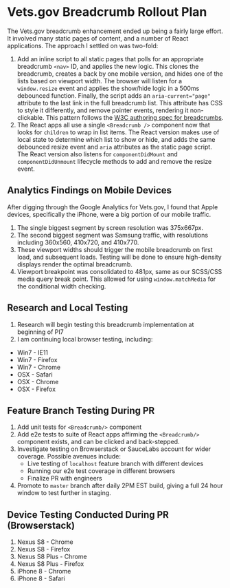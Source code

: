 # Vets.gov Breadcrumb Rollout Plan

The Vets.gov breadcrumb enhancement ended up being a fairly large effort. It involved many static pages of content, and a number of React applications. The approach I settled on was two-fold:

1. Add an inline script to all static pages that polls for an appropriate breadcrumb `<nav>` ID, and applies the new logic. This clones the breadcrumb, creates a back by one mobile version, and hides one of the lists based on viewport width. The browser will listen for a `window.resize` event and applies the show/hide logic in a 500ms debounced function. Finally, the script adds an `aria-current="page"` attribute to the last link in the full breadcrumb list. This attribute has CSS to style it differently, and remove pointer events, rendering it non-clickable. This pattern follows the [W3C authoring spec for breadcrumbs](https://www.w3.org/TR/wai-aria-practices-1.1/#breadcrumb).
2. The React apps all use a single `<Breadcrumb />` component now that looks for `children` to wrap in list items. The React version makes use of local state to determine which list to show or hide, and adds the same debounced resize event and `aria` attributes as the static page script. The React version also listens for `componentDidMount` and `componentDidUnmount` lifecycle methods to add and remove the resize event.

## Analytics Findings on Mobile Devices

After digging through the Google Analytics for Vets.gov, I found that Apple devices, specifically the iPhone, were a big portion of our mobile traffic.

1. The single biggest segment by screen resolution was 375x667px.
2. The second biggest segment was Samsung traffic, with resolutions including 360x560, 410x720, and 410x770.
3. These viewport widths should trigger the mobile breadcrumb on first load, and subsequent loads. Testing will be done to ensure high-density displays render the optimal breadcrumb.
4. Viewport breakpoint was consolidated to 481px, same as our SCSS/CSS media query break point. This allowed for using `window.matchMedia` for the conditional width checking.

## Research and Local Testing

1. Research will begin testing this breadcrumb implementation at beginning of PI7
2. I am continuing local browser testing, including:
* Win7 - IE11
* Win7 - Firefox
* Win7 - Chrome
* OSX - Safari
* OSX - Chrome
* OSX - Firefox

## Feature Branch Testing During PR

1. Add unit tests for `<Breadcrumb/>` component
2. Add e2e tests to suite of React apps affirming the `<Breadcrumb/>` component exists, and can be clicked and back-stepped.
3. Investigate testing on Browserstack or SauceLabs account for wider coverage. Possible avenues include:
    * Live testing of `localhost` feature branch with different devices
    * Running our e2e test coverage in different browsers
    * Finalize PR with engineers
4. Promote to `master` branch after daily 2PM EST build, giving a full 24 hour window to test further in staging.

## Device Testing Conducted During PR (Browserstack)

1. Nexus S8 - Chrome
2. Nexus S8 - Firefox
3. Nexus S8 Plus - Chrome
4. Nexus S8 Plus - Firefox
5. iPhone 8 - Chrome
6. iPhone 8 - Safari
